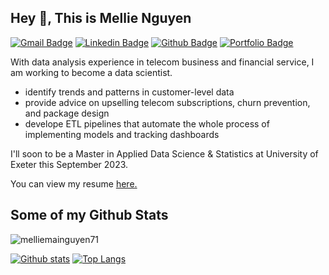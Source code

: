 ## Hey 👋, This is Mellie Nguyen
[![Gmail Badge](https://img.shields.io/badge/-mellie.nguyen.71@gmail.com-c14438?style=flat&logo=Gmail&logoColor=white&link=mailto:mellie.nguyen.71@gmail.com)](mailto:mellie.nguyen.71@gmail.com) 
[![Linkedin Badge](https://img.shields.io/badge/-abc-0072b1?style=flat&logo=Linkedin&logoColor=white&link=https://www.linkedin.com/in/mai-nguyen-618661176/)](https://www.linkedin.com/in/mai-nguyen-618661176/) 
[![Github Badge](https://img.shields.io/badge/-abc-grey?style=flat&logo=github&logoColor=white&link=https://github.com/abc/)](https://www.github.com/melliemainguyen71/) 
[![Portfolio Badge](https://img.shields.io/badge/portfolio-web-blue?style=flat&link=mellie/)](mellie/) <p align='left'>
  
With data analysis experience in telecom business and financial service, I am working to become a data scientist.

- identify trends and patterns in customer-level data
- provide advice on upselling telecom subscriptions, churn prevention, and package design
- develope ETL pipelines that automate the whole process of implementing models and tracking dashboards

I'll soon to be a Master in Applied Data Science & Statistics at University of Exeter this September 2023.</p><p align='left'> You can view my resume <a href='abc ' target=_blank><u>here</u>.</a></p>

## Some of my Github Stats
<p align=left> <img src=https://komarev.com/ghpvc/?username=melliemainguyen71 alt=melliemainguyen71 /> </p>

[![Github stats](https://github-readme-stats.vercel.app/api?username=melliemainguyen71&show_icons=true&include_all_commits=true)](https://github.com/melliemainguyen71/github-readme-stats)
[![Top Langs](https://github-readme-stats.vercel.app/api/top-langs/?username=melliemainguyen71&layout=compact)](https://github.com/melliemainguyen71/github-readme-stats)

